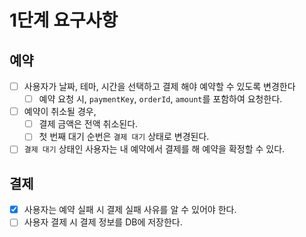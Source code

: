 # 1단계 요구사항

## 예약

- [ ] 사용자가 날짜, 테마, 시간을 선택하고 결제 해야 예약할 수 있도록 변경한다
    - [ ] 예약 요청 시, `paymentKey`, `orderId`, `amount`를 포함하여 요청한다.
- [ ] 예약이 취소될 경우,
    - [ ] 결제 금액은 전액 취소된다.
    - [ ] 첫 번째 대기 순번은 `결제 대기` 상태로 변경된다.
- [ ] `결제 대기` 상태인 사용자는 내 예약에서 결제를 해 예약을 확정할 수 있다.

## 결제

- [x] 사용자는 예약 실패 시 결제 실패 사유를 알 수 있어야 한다.
- [ ] 사용자 결제 시 결제 정보를 DB에 저장한다.

